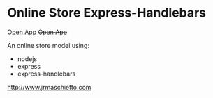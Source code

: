 # Online Store Express-Handlebars

[Open App](https://online-store-express-handlebars.lufemas.repl.co/)
~~[Open App](https://fakeamazon-kadeem-assignment-2.herokuapp.com/)~~

An online store model using:

- nodejs
- express
- express-handlebars

http://www.jrmaschietto.com